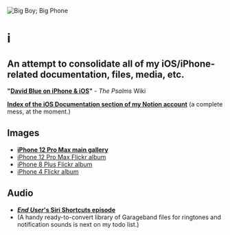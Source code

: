 ![Big Boy; Big Phone](https://i.snap.as/KtqMF5Ky.jpg)

# i

## An attempt to consolidate all of my iOS/iPhone-related documentation, files, media, etc.

**"[David Blue on iPhone & iOS](https://github.com/extratone/bilge/wiki/David-Blue-on-iPhone-&-iOS)"** - *The Psalms* Wiki

[**Index of the iOS Documentation section of my Notion account**](https://www.notion.so/rotund/iOS-Documentation-c56ec62d3c3140998d2b779dffff6ae1) (a complete mess, at the moment.)



## Images

* [**iPhone 12 Pro Max main gallery**](https://snap.as/extratone/iphone-12-pro-max)
* [iPhone 12 Pro Max Flickr album](https://flic.kr/s/aHsmTiT46W)
* [iPhone 8 Plus Flickr album](https://flic.kr/s/aHsm3KioDG)
* [iPhone 4 Flickr album](https://flic.kr/s/aHsm6rcxN3)

## Audio

* [***End User*'s Siri Shortcuts episode**](https://anchor.fm/davidblue/episodes/Siri-Shortcuts-Are-iOS-12s-Most-Profound-Addition-e2eepe)
* (A handy ready-to-convert library of Garageband files for ringtones and notification sounds is next on my todo list.)

